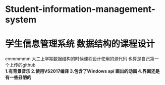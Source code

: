 # Student-information-management-system
# 学生信息管理系统 数据结构的课程设计
emmmmmm 大二上学期数据结构的时候课程设计使用的源代码  也算是自己第一个上传的github  
**1.有背景音乐
2.使用VS2017编译
3.包含了Windows api 画出的动画
4.界面还是有一些丑陋的**
